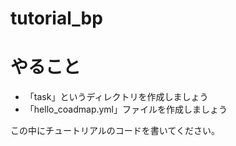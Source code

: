 # tutorial_bp

# やること
- 「task」というディレクトリを作成しましょう
- 「hello_coadmap.yml」ファイルを作成しましょう

この中にチュートリアルのコードを書いてください。
